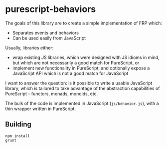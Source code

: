 # purescript-behaviors

The goals of this library are to create a simple implementation of FRP which:

- Separates events and behaviors
- Can be used easily from JavaScript

Usually, libraries either:

- wrap existing JS libraries, which were designed with JS idioms in mind, but which are not necessarily a good match for PureScript, or
- implement new functionality in PureScript, and optionally expose a JavaScript API which is not a good match for JavaScript

I want to answer the question: is it possible to write a usable JavaScript library, which is tailored to take advantage of the abstraction capabilities of PureScript - functors, monads, monoids, etc.

The bulk of the code is implemented in JavaScript (`js/behavior.js`), with a thin wrapper written in PureScript.

## Building

```
npm install
grunt
```
